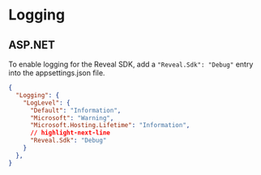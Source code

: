 # Logging

## ASP.NET
To enable logging for the Reveal SDK, add a `"Reveal.Sdk": "Debug"` entry into the appsettings.json file.
```json title="appsettings.json"
{
  "Logging": {
    "LogLevel": {
      "Default": "Information",
      "Microsoft": "Warning",
      "Microsoft.Hosting.Lifetime": "Information",
      // highlight-next-line
      "Reveal.Sdk": "Debug"
    }
  },
}
```